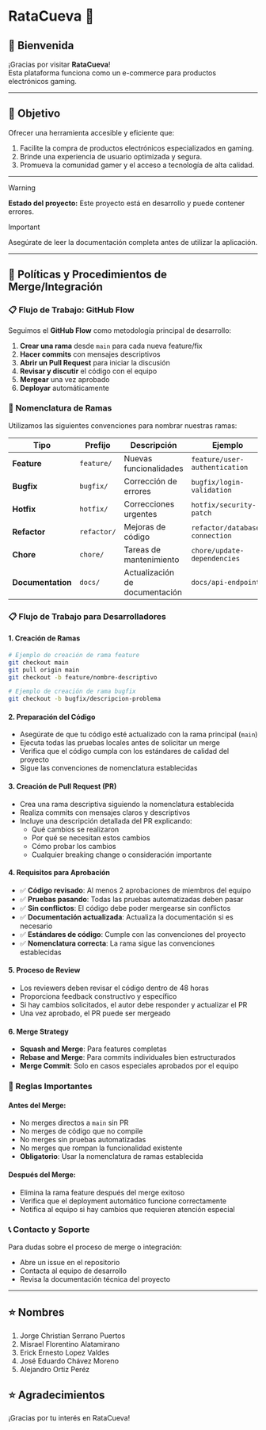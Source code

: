# RataCueva 🚀

## 👋 Bienvenida

¡Gracias por visitar **RataCueva**!  
Esta plataforma funciona como un e-commerce para productos electrónicos gaming.

---

## 🎯 Objetivo

Ofrecer una herramienta accesible y eficiente que:

1. Facilite la compra de productos electrónicos especializados en gaming.
2. Brinde una experiencia de usuario optimizada y segura.
3. Promueva la comunidad gamer y el acceso a tecnología de alta calidad.
---

> [!WARNING]  
> **Estado del proyecto:** Este proyecto está en desarrollo y puede contener errores.

> [!IMPORTANT]  
> Asegúrate de leer la documentación completa antes de utilizar la aplicación.

---

## 🔄 Políticas y Procedimientos de Merge/Integración

### 📋 Flujo de Trabajo: GitHub Flow

Seguimos el **GitHub Flow** como metodología principal de desarrollo:

1. **Crear una rama** desde `main` para cada nueva feature/fix
2. **Hacer commits** con mensajes descriptivos
3. **Abrir un Pull Request** para iniciar la discusión
4. **Revisar y discutir** el código con el equipo
5. **Mergear** una vez aprobado
6. **Deployar** automáticamente

### 🌿 Nomenclatura de Ramas

Utilizamos las siguientes convenciones para nombrar nuestras ramas:

| Tipo | Prefijo | Descripción | Ejemplo |
|------|---------|-------------|---------|
| **Feature** | `feature/` | Nuevas funcionalidades | `feature/user-authentication` |
| **Bugfix** | `bugfix/` | Corrección de errores | `bugfix/login-validation` |
| **Hotfix** | `hotfix/` | Correcciones urgentes | `hotfix/security-patch` |
| **Refactor** | `refactor/` | Mejoras de código | `refactor/database-connection` |
| **Chore** | `chore/` | Tareas de mantenimiento | `chore/update-dependencies` |
| **Documentation** | `docs/` | Actualización de documentación | `docs/api-endpoints` |

### 📋 Flujo de Trabajo para Desarrolladores

#### 1. **Creación de Ramas**
```bash
# Ejemplo de creación de rama feature
git checkout main
git pull origin main
git checkout -b feature/nombre-descriptivo

# Ejemplo de creación de rama bugfix
git checkout -b bugfix/descripcion-problema
```

#### 2. **Preparación del Código**
- Asegúrate de que tu código esté actualizado con la rama principal (`main`)
- Ejecuta todas las pruebas locales antes de solicitar un merge
- Verifica que el código cumpla con los estándares de calidad del proyecto
- Sigue las convenciones de nomenclatura establecidas

#### 3. **Creación de Pull Request (PR)**
- Crea una rama descriptiva siguiendo la nomenclatura establecida
- Realiza commits con mensajes claros y descriptivos
- Incluye una descripción detallada del PR explicando:
  - Qué cambios se realizaron
  - Por qué se necesitan estos cambios
  - Cómo probar los cambios
  - Cualquier breaking change o consideración importante

#### 4. **Requisitos para Aprobación**
- ✅ **Código revisado**: Al menos 2 aprobaciones de miembros del equipo
- ✅ **Pruebas pasando**: Todas las pruebas automatizadas deben pasar
- ✅ **Sin conflictos**: El código debe poder mergearse sin conflictos
- ✅ **Documentación actualizada**: Actualiza la documentación si es necesario
- ✅ **Estándares de código**: Cumple con las convenciones del proyecto
- ✅ **Nomenclatura correcta**: La rama sigue las convenciones establecidas

#### 5. **Proceso de Review**
- Los reviewers deben revisar el código dentro de 48 horas
- Proporciona feedback constructivo y específico
- Si hay cambios solicitados, el autor debe responder y actualizar el PR
- Una vez aprobado, el PR puede ser mergeado

#### 6. **Merge Strategy**
- **Squash and Merge**: Para features completas
- **Rebase and Merge**: Para commits individuales bien estructurados
- **Merge Commit**: Solo en casos especiales aprobados por el equipo

### 🚨 Reglas Importantes

#### **Antes del Merge:**
- No merges directos a `main` sin PR
- No merges de código que no compile
- No merges sin pruebas automatizadas
- No merges que rompan la funcionalidad existente
- **Obligatorio**: Usar la nomenclatura de ramas establecida

#### **Después del Merge:**
- Elimina la rama feature después del merge exitoso
- Verifica que el deployment automático funcione correctamente
- Notifica al equipo si hay cambios que requieren atención especial

### 📞 Contacto y Soporte

Para dudas sobre el proceso de merge o integración:
- Abre un issue en el repositorio
- Contacta al equipo de desarrollo
- Revisa la documentación técnica del proyecto

---

## ⭐ Nombres
1. Jorge Christian Serrano Puertos
2. Misrael Florentino Alatamirano
3. Erick Ernesto Lopez Valdes
4. José Eduardo Chávez Moreno
5. Alejandro Ortiz Peréz
  
## ⭐ Agradecimientos

¡Gracias por tu interés en RataCueva!  
